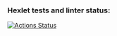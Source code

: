 ### Hexlet tests and linter status:
[![Actions Status](https://github.com/popperony/python-project-50/actions/workflows/hexlet-check.yml/badge.svg)](https://github.com/popperony/python-project-50/actions)